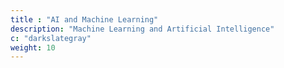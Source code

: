 ```yaml
---
title : "AI and Machine Learning"
description: "Machine Learning and Artificial Intelligence"
c: "darkslategray"
weight: 10
---
```

